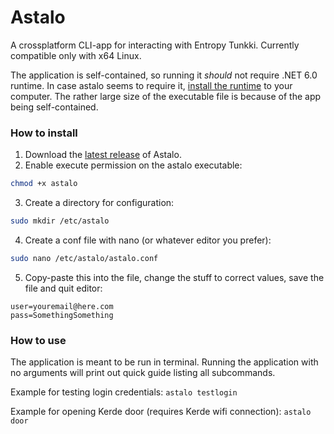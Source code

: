 # Astalo

A crossplatform CLI-app for interacting with Entropy Tunkki. Currently compatible only with x64 Linux.

The application is self-contained, so running it *should* not require .NET 6.0 runtime. In case astalo seems to require it, [install the runtime](https://dotnet.microsoft.com/en-us/download/dotnet/6.0) to your computer. The rather large size of the executable file is because of the app being self-contained.

### How to install
1. Download the [latest release](https://github.com/MURTOMAASORTAJA/Astalo/releases/download/best-release-so-far/astalo) of Astalo.
2. Enable execute permission on the astalo executable:
```bash
chmod +x astalo
```
3. Create a directory for configuration:
```bash
sudo mkdir /etc/astalo
```
4. Create a conf file with nano (or whatever editor you prefer):
```bash
sudo nano /etc/astalo/astalo.conf
```
5. Copy-paste this into the file, change the stuff to correct values, save the file and quit editor:
```
user=youremail@here.com
pass=SomethingSomething
```

### How to use
The application is meant to be run in terminal.
Running the application with no arguments will print out quick guide listing all subcommands.

Example for testing login credentials:
`astalo testlogin`

Example for opening Kerde door (requires Kerde wifi connection):
`astalo door`
